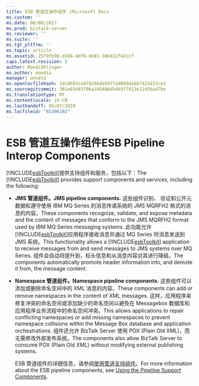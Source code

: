 ```yaml
---
title: ESB 管道互操作组件 |Microsoft Docs
ms.custom: ''
ms.date: 06/08/2017
ms.prod: biztalk-server
ms.reviewer: ''
ms.suite: ''
ms.tgt_pltfrm: ''
ms.topic: article
ms.assetid: 25f9fb9d-d3d4-4df8-8e81-38b432f42ccf
caps.latest.revision: 5
author: MandiOhlinger
ms.author: mandia
manager: anneta
ms.openlocfilehash: 1dc0693ca97928b4b5977a9969da667423d13ce1
ms.sourcegitcommit: 381e83d43796a345488d54b3f7413e11d56ad7be
ms.translationtype: MT
ms.contentlocale: zh-CN
ms.lasthandoff: 05/07/2019
ms.locfileid: "65306102"
---
```

# <a name="esb-pipeline-interop-components"></a><span data-ttu-id="0f7cb-102">ESB 管道互操作组件</span><span class="sxs-lookup"><span data-stu-id="0f7cb-102">ESB Pipeline Interop Components</span></span>
<span data-ttu-id="0f7cb-103">[!INCLUDE[esbToolkit](../includes/esbtoolkit-md.md)]提供支持组件和服务，包括以下：</span><span class="sxs-lookup"><span data-stu-id="0f7cb-103">The [!INCLUDE[esbToolkit](../includes/esbtoolkit-md.md)] provides support components and services, including the following:</span></span>  
  
- <span data-ttu-id="0f7cb-104">**JMS 管道组件。**</span><span class="sxs-lookup"><span data-stu-id="0f7cb-104">**JMS pipeline components.**</span></span> <span data-ttu-id="0f7cb-105">这些组件识别、 验证和公开元数据和遵守使用 IBM MQ Series 的消息传递系统的 JMS MQRFH2 格式的消息的内容。</span><span class="sxs-lookup"><span data-stu-id="0f7cb-105">These components recognize, validate, and expose metadata and the content of messages that conform to the JMS MQRFH2 format used by IBM MQ Series messaging systems.</span></span> <span data-ttu-id="0f7cb-106">此功能允许[!INCLUDE[esbToolkit](../includes/esbtoolkit-md.md)]应用程序接收消息并通过 MQ Series 将消息发送到 JMS 系统。</span><span class="sxs-lookup"><span data-stu-id="0f7cb-106">This functionality allows a [!INCLUDE[esbToolkit](../includes/esbtoolkit-md.md)] application to receive messages from and send messages to JMS systems over MQ Series.</span></span> <span data-ttu-id="0f7cb-107">组件会自动将提升到，标头信息和从消息内容对其进行降级。</span><span class="sxs-lookup"><span data-stu-id="0f7cb-107">The components automatically promote header information into, and demote it from, the message content.</span></span>  
  
- <span data-ttu-id="0f7cb-108">**Namespace 管道组件。**</span><span class="sxs-lookup"><span data-stu-id="0f7cb-108">**Namespace pipeline components.**</span></span> <span data-ttu-id="0f7cb-109">这些组件可以添加或删除命名空间中的 XML 消息的内容。</span><span class="sxs-lookup"><span data-stu-id="0f7cb-109">These components can add or remove namespaces in the content of XML messages.</span></span> <span data-ttu-id="0f7cb-110">这样，应用程序来修复冲突的命名空间或添加缺少的命名空间以避免在 Messagebox 数据库和应用程序业务流程中的命名空间冲突。</span><span class="sxs-lookup"><span data-stu-id="0f7cb-110">This allows applications to repair conflicting namespaces or add missing namespaces to prevent namespace collisions within the Message Box database and application orchestrations.</span></span> <span data-ttu-id="0f7cb-111">组件还允许 BizTalk Server 使用 POX (Plain Old XML)，而无需修改外部发布系统。</span><span class="sxs-lookup"><span data-stu-id="0f7cb-111">The components also allow BizTalk Server to consume POX (Plain Old XML) without modifying external publishing systems.</span></span>  
  
  <span data-ttu-id="0f7cb-112">ESB 管道组件的详细信息，请参阅[使用管道支持组件](../esb-toolkit/using-the-pipeline-support-components.md)。</span><span class="sxs-lookup"><span data-stu-id="0f7cb-112">For more information about the ESB pipeline components, see [Using the Pipeline Support Components](../esb-toolkit/using-the-pipeline-support-components.md).</span></span>